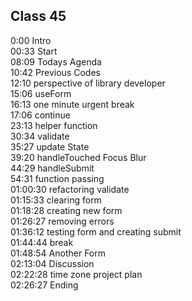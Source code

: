 ## Class 45

0:00 Intro  
00:33 Start  
08:09 Todays Agenda  
10:42 Previous Codes  
12:10 perspective of library developer  
15:06 useForm  
16:13 one minute urgent break  
17:06 continue  
23:13 helper function  
30:34 validate   
35:27 update State  
39:20 handleTouched Focus Blur  
44:29 handleSubmit  
54:31 function passing  
01:00:30 refactoring validate  
01:15:33 clearing form  
01:18:28 creating new form  
01:26:27 removing errors  
01:36:12 testing form and creating submit  
01:44:44 break  
01:48:54 Another Form  
02:13:04 Discussion  
02:22:28 time zone project plan  
02:26:27 Ending
